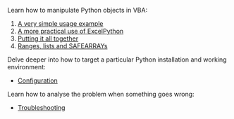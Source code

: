 Learn how to manipulate Python objects in VBA:

1. [A very simple usage example](tutorials/Usage01.md)
2. [A more practical use of ExcelPython](tutorials/Usage02.md)
3. [Putting it all together](tutorials/Usage03.md)
4. [Ranges, lists and SAFEARRAYs](tutorials/Usage04.md)

Delve deeper into how to target a particular Python installation and working environment:

* [Configuration](tutorials/Configuration01.md)

Learn how to analyse the problem when something goes wrong:

* [Troubleshooting](tutorials/Troubleshooting01.md)
